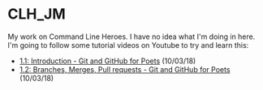 # CLH_JM
My work on Command Line Heroes.
I have no idea what I'm doing in here. I'm going to follow some tutorial videos on Youtube to try and learn this:
<ul>
  <li><a href="https://www.youtube.com/watch?v=BCQHnlnPusY">1.1: Introduction - Git and GitHub for Poets</a> (10/03/18)</li>
  <li><a href="https://www.youtube.com/watch?v=oPpnCh7InLY">1.2: Branches, Merges, Pull requests - Git and GitHub for Poets</a> (10/03/18)</li>
</ul>
